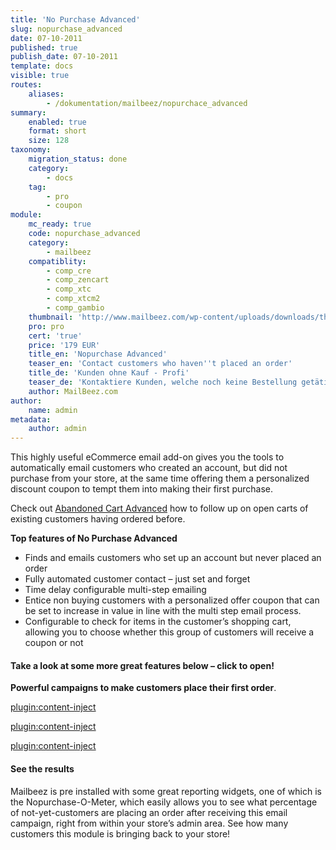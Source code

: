 ```yaml
---
title: 'No Purchase Advanced'
slug: nopurchase_advanced
date: 07-10-2011
published: true
publish_date: 07-10-2011
template: docs
visible: true
routes:
    aliases:
        - /dokumentation/mailbeez/nopurchace_advanced
summary:
    enabled: true
    format: short
    size: 128
taxonomy:
    migration_status: done
    category:
        - docs
    tag:
        - pro
        - coupon
module:
    mc_ready: true
    code: nopurchase_advanced
    category:
        - mailbeez
    compatiblity:
        - comp_cre
        - comp_zencart
        - comp_xtc
        - comp_xtcm2        
        - comp_gambio
    thumbnail: 'http://www.mailbeez.com/wp-content/uploads/downloads/thumbnails/2011/10/icon_321.png'
    pro: pro
    cert: 'true'
    price: '179 EUR'
    title_en: 'Nopurchase Advanced'
    teaser_en: 'Contact customers who haven''t placed an order'
    title_de: 'Kunden ohne Kauf - Profi'
    teaser_de: 'Kontaktiere Kunden, welche noch keine Bestellung getätigt haben.'
    author: MailBeez.com
author:
    name: admin
metadata:
    author: admin
---
```


This highly useful eCommerce email add-on gives you the tools to automatically email customers who created an account, but did not purchase from your store, at the same time offering them a personalized discount coupon to tempt them into making their first purchase.


Check out [Abandoned Cart Advanced](/documentation/mailbeez/abandoned_cart_advanced) how to follow up on open carts of existing customers having ordered before.


**Top features of No Purchase Advanced**

- Finds and emails customers who set up an account but never placed an order
- Fully automated customer contact – just set and forget
- Time delay configurable multi-step emailing
- Entice non buying customers with a personalized offer coupon that can be set to increase in value in line with the multi step email process.
- Configurable to check for items in the customer’s shopping cart, allowing you to choose whether this group of customers will receive a coupon or not


#### Take a look at some more great features below – click to open!

**Powerful campaigns to make customers place their first order**.

[plugin:content-inject](/content_blocks/pro_coupon)

[plugin:content-inject](/content_blocks/pro_common_advantage)

[plugin:content-inject](/content_blocks/pro_responsive_template)

#### See the results

Mailbeez is pre installed with some great reporting widgets, one of which is the Nopurchase-O-Meter, which easily allows you to see what percentage of not-yet-customers are placing an order after receiving this email campaign, right from within your store’s admin area. See how many customers this module is bringing back to your store!